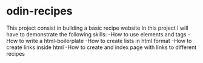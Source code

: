 # odin-recipes

This project consist in building a basic recipe website
In this project I will have to demonstrate the following skills:
-How to use elements and tags
-How to write a html-boilerplate
-How to create lists in html format
-How to create links inside html
-How to create and index page with links to different recipes